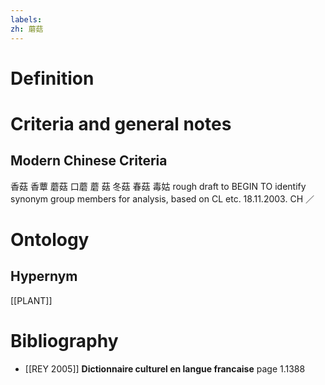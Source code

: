```yaml
---
labels: 
zh: 蘑菇
---
```


# Definition

# Criteria and general notes
## Modern Chinese Criteria
香菇
香蕈
蘑菇
口蘑
蘑
菇
冬菇
春菇
毒姑
rough draft to BEGIN TO identify synonym group members for analysis, based on CL etc. 18.11.2003. CH ／
# Ontology

## Hypernym
[[PLANT]]
# Bibliography
- [[REY 2005]]
**Dictionnaire culturel en langue francaise** page 1.1388
